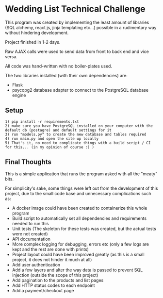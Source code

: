# Wedding List Technical Challenge

This program was created by implementing the least amount of libraries (SQL alchemy, react js, jinja templating etc...) possible in a rudimentary way without hindering development.

Project finished in 1-2 days.

Raw AJAX calls were used to send data from front to back end and vice versa.

All code was hand-written with no boiler-plates used.

The two libraries installed (with their own dependencies) are:
 * Flask
 * psycopg2 database adapter to connect to the PostgreSQL database engine
 
## Setup
    1) pip install -r requirements.txt
    2) make sure you have PostgreSQL installed on your computer with the default db (postagre) and default settings for it
    3) run "models.py" to create the new database and tables required
    4) run main.py and open the site up locally
    5) That's it, no need to complicate things with a build script / CI for this... (in my opinion of course :) )

## Final Thoughts
This is a simple application that runs the program asked with all the "meaty" bits.

 For simplicity's sake, some things were left out from the development of this project, due to the small code base and unnecessary complications such as:
 * A docker image could have been created to containerize this whole program 
 * Build script to automatically set all dependencies and requirements needed to run this
 * Unit tests (The skeleton for these tests was created, but the actual tests were not created)
 * API documentation
 * More complex logging for debugging, errors etc (only a few logs are kept and the rest are done with prints)
 * Project layout could have been improved greatly (as this is a small project, it does not hinder it much at all)
 * Add user authentication
 * Add a few layers and alter the way data is passed to prevent SQL injection (outside the scope of this project)
 * Add pagination to the products and list pages
 * Add HTTP status codes to each endpoint
 * Add a payment/checkout page
